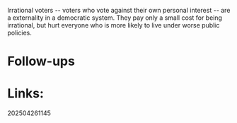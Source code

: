 Irrational voters -- voters who vote against their own personal interest -- are a externality in a democratic system. They pay only a small cost for being irrational, but hurt everyone who is more likely to live under worse public policies. 


# Follow-ups


# Links: 



202504261145
